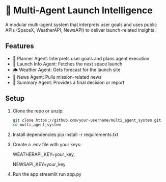# 🚀 Multi-Agent Launch Intelligence

A modular multi-agent system that interprets user goals and uses public APIs (SpaceX, WeatherAPI, NewsAPI) to deliver launch-related insights.

## Features

- 🤖 Planner Agent: Interprets user goals and plans agent execution
- 📡 Launch Info Agent: Fetches the next space launch
- 🌦 Weather Agent: Gets forecast for the launch site
- 📰 News Agent: Pulls mission-related news
- 🧠 Summary Agent: Provides a final decision or report

## Setup

1. Clone the repo or unzip:
   ```bash
   git clone https://github.com/your-username/multi_agent_system.git
   cd multi_agent_system


2. Install dependencies
   pip install -r requirements.txt


3. Create a .env file with your keys:
   
   WEATHERAPI_KEY=your_key,

   NEWSAPI_KEY=your_key

5. Run the app
   streamlit run app.py

